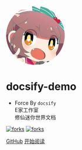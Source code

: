 <img width="160px" style="border-radius: 50%" bor src="style/head_portrait.jpg">

# **docsify-demo**

- Force By ```docsify``` <br> E家工作室 <br> 修仙迷你世界文档

<!-- [![stars](https://badgen.net/github/stars/mochazi/docsify-demo?color=4ab8a1)](https://github.com/mochazi/docsify-demo) -->
[![forks](https://badgen.net/badge/徽章制作/链接/:color?icon=github)](https://badgen.net/)
[![forks](https://badgen.net/badge/迷你世界/文档/:color?icon=wiki)](https://studio.mini1.cn/wiki/Api/Api.html)


[GitHub](https://github.com/imsupermanyay/docs-zh)
[开始阅读](?id=中文文档)

